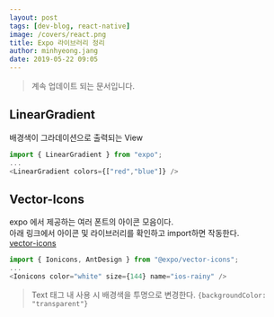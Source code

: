 ```yaml
---
layout: post
tags: [dev-blog, react-native]
image: /covers/react.png
title: Expo 라이브러리 정리
author: minhyeong.jang
date: 2019-05-22 09:05
---
```


> 계속 업데이트 되는 문서입니다.

## LinearGradient

배경색이 그라데이션으로 출력되는 View

```js
import { LinearGradient } from "expo";
...
<LinearGradient colors={["red","blue"]} />
```

## Vector-Icons

expo 에서 제공하는 여러 폰트의 아이콘 모음이다.  
아래 링크에서 아이콘 및 라이브러리를 확인하고 import하면 작동한다.  
[vector-icons](https://expo.github.io/vector-icons/)

```js
import { Ionicons, AntDesign } from "@expo/vector-icons";
...
<Ionicons color="white" size={144} name="ios-rainy" />
```

> Text 태그 내 사용 시 배경색을 투명으로 변경한다. `{backgroundColor: "transparent"}`
